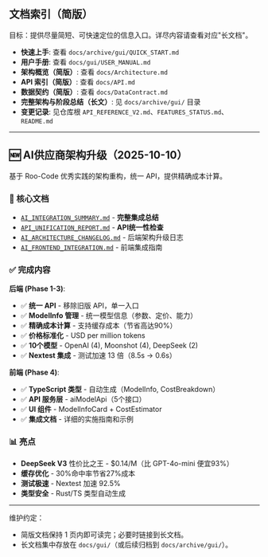## 文档索引（简版）

目标：提供尽量简短、可快速定位的信息入口。详尽内容请查看对应"长文档"。

- **快速上手**: 查看 `docs/archive/gui/QUICK_START.md`
- **用户手册**: 查看 `docs/gui/USER_MANUAL.md`
- **架构概览（简版）**: 查看 `docs/Architecture.md`
- **API 索引（简版）**: 查看 `docs/API.md`
- **数据契约（简版）**: 查看 `docs/DataContract.md`
- **完整架构与阶段总结（长文）**: 见 `docs/archive/gui/` 目录
- **变更记录**: 见仓库根 `API_REFERENCE_V2.md`、`FEATURES_STATUS.md`、`README.md`

---

## 🆕 AI供应商架构升级（2025-10-10）

基于 Roo-Code 优秀实践的架构重构，统一 API，提供精确成本计算。

### 📄 核心文档

- [`AI_INTEGRATION_SUMMARY.md`](./AI_INTEGRATION_SUMMARY.md) - **完整集成总结**
- [`API_UNIFICATION_REPORT.md`](./API_UNIFICATION_REPORT.md) - **API统一性检查**
- [`AI_ARCHITECTURE_CHANGELOG.md`](./AI_ARCHITECTURE_CHANGELOG.md) - 后端架构升级日志
- [`AI_FRONTEND_INTEGRATION.md`](./AI_FRONTEND_INTEGRATION.md) - 前端集成指南

### ✅ 完成内容

**后端 (Phase 1-3)**:
- ✅ **统一 API** - 移除旧版 API，单一入口
- ✅ **ModelInfo 管理** - 统一模型信息（参数、定价、能力）
- ✅ **精确成本计算** - 支持缓存成本（节省高达90%）
- ✅ **价格标准化** - USD per million tokens
- ✅ **10个模型** - OpenAI (4), Moonshot (4), DeepSeek (2)
- ✅ **Nextest 集成** - 测试加速 13 倍（8.5s → 0.6s）

**前端 (Phase 4)**:
- ✅ **TypeScript 类型** - 自动生成（ModelInfo, CostBreakdown）
- ✅ **API 服务层** - aiModelApi（5个接口）
- ✅ **UI 组件** - ModelInfoCard + CostEstimator
- ✅ **集成文档** - 详细的实施指南和示例

### 📊 亮点

- **DeepSeek V3** 性价比之王 - $0.14/M（比 GPT-4o-mini 便宜93%）
- **缓存优化** - 30%命中率节省27%成本
- **测试极速** - Nextest 加速 92.5%
- **类型安全** - Rust/TS 类型自动生成

---

维护约定：
- 简版文档保持 1 页内即可读完；必要时链接到长文档。
- 长文档集中存放在 `docs/gui/`（或后续归档到 `docs/archive/gui/`）。


